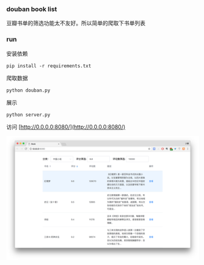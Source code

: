 ### douban book list

豆瓣书单的筛选功能太不友好。所以简单的爬取下书单列表

### run

安装依赖
```
pip install -r requirements.txt
```

爬取数据
```
python douban.py
```

展示
```
python server.py
```

访问 [http://0.0.0.0:8080/](http://0.0.0.0:8080/)


![demo](./demo.png)
